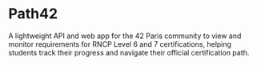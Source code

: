 # Path42

A lightweight API and web app for the 42 Paris community to view and monitor requirements for RNCP Level 6 and 7 certifications, helping students track their progress and navigate their official certification path.
